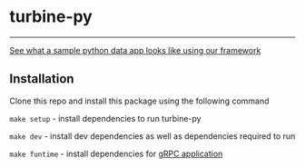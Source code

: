 # turbine-py
---- 
[See what a sample python data app looks like using our framework](https://github.com/meroxa/turbine-py-examples)


## Installation 

Clone this repo and install this package using the following command

`make setup` - install dependencies to run turbine-py

`make dev` - install dev dependencies as well as dependencies required to run 

`make funtime` - install dependencies for [gRPC application](src/turbine/function-deploy/function-app/)

